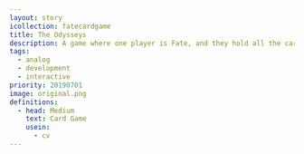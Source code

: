```yaml
---
layout: story
icollection: fatecardgame
title: The Odysseys
description: A game where one player is Fate, and they hold all the cards.
tags:
  - analog
  - development
  - interactive
priority: 20190701
image: original.png
definitions:
  - head: Medium
    text: Card Game
    usein:
      - cv
---
```

